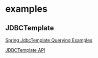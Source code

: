 # examples

## JDBCTemplate

[Spring JdbcTemplate Querying Examples](https://mkyong.com/spring/spring-jdbctemplate-querying-examples/)

[JDBCTemplate API](<https://docs.spring.io/spring-framework/docs/current/javadoc-api/org/springframework/jdbc/core/JdbcTemplate.html#queryForObject(java.lang.String,java.lang.Object%5B%5D,org.springframework.jdbc.core.RowMapper)>)
